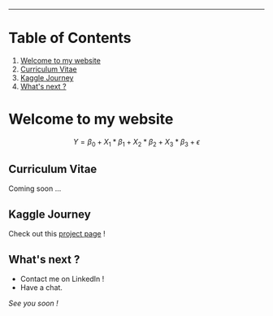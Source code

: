---

# Table of Contents
1. [Welcome to my website](#welcome-to-my-website)
2. [Curriculum Vitae](#curriculum-vitae)
3. [Kaggle Journey](#kaggle-journey)
4. [What's next ?](#whats-next-)

# Welcome to my website

$$
Y=\beta_0 + X_1*\beta_1 + X_2*\beta_2 + X_3*\beta_3 + \epsilon
$$

## Curriculum Vitae

Coming soon ...

## Kaggle Journey

Check out this [project page](https://albansteff.github.io/subpage) !

## What's next ?

- Contact me on LinkedIn !
- Have a chat.

*See you soon !*
